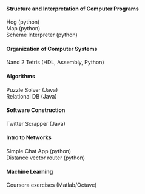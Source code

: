 

#### Structure and Interpretation of Computer Programs 
Hog (python)  
Map (python)  
Scheme Interpreter (python)  
#### Organization of Computer Systems  
Nand 2 Tetris (HDL, Assembly, Python)  
#### Algorithms  
Puzzle Solver (Java)  
Relational DB (Java)  
#### Software Construction  
Twitter Scrapper (Java)  
#### Intro to Networks  
Simple Chat App (python)  
Distance vector router (python)  
#### Machine Learning  
Coursera exercises (Matlab/Octave)  
